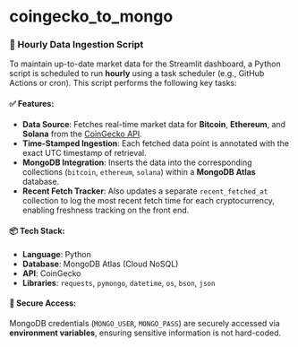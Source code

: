 # coingecko_to_mongo


### 🔁 Hourly Data Ingestion Script

To maintain up-to-date market data for the Streamlit dashboard, a Python script is scheduled to run **hourly** using a task scheduler (e.g., GitHub Actions or cron). This script performs the following key tasks:

#### ✅ Features:

* **Data Source**: Fetches real-time market data for **Bitcoin**, **Ethereum**, and **Solana** from the [CoinGecko API](https://www.coingecko.com/en/api).
* **Time-Stamped Ingestion**: Each fetched data point is annotated with the exact UTC timestamp of retrieval.
* **MongoDB Integration**: Inserts the data into the corresponding collections (`bitcoin`, `ethereum`, `solana`) within a **MongoDB Atlas** database.
* **Recent Fetch Tracker**: Also updates a separate `recent_fetched_at` collection to log the most recent fetch time for each cryptocurrency, enabling freshness tracking on the front end.

#### 📦 Tech Stack:

* **Language**: Python
* **Database**: MongoDB Atlas (Cloud NoSQL)
* **API**: CoinGecko
* **Libraries**: `requests`, `pymongo`, `datetime`, `os`, `bson`, `json`

#### 🔐 Secure Access:

MongoDB credentials (`MONGO_USER`, `MONGO_PASS`) are securely accessed via **environment variables**, ensuring sensitive information is not hard-coded.

